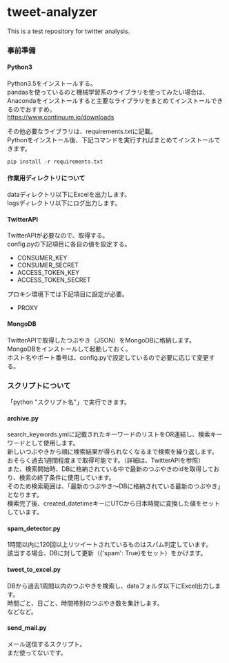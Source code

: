# tweet-analyzer
This is a test repository for twitter analysis.

### 事前準備

#### Python3
Python3.5をインストールする。  
pandasを使っているのと機械学習系のライブラリを使ってみたい場合は、  
Anacondaをインストールすると主要なライブラリをまとめてインストールできるのでおすすめ。  
https://www.continuum.io/downloads

その他必要なライブラリは、requirements.txtに記載。  
Pythonをインストール後、下記コマンドを実行すればまとめてインストールできます。  
```
pip install -r requirements.txt
```

#### 作業用ディレクトリについて
dataディレクトリ以下にExcelを出力します。    
logsディレクトリ以下にログ出力します。  

#### TwitterAPI
TwitterAPIが必要なので、取得する。  
config.pyの下記項目に各自の値を設定する。    
* CONSUMER_KEY
* CONSUMER_SECRET
* ACCESS_TOKEN_KEY
* ACCESS_TOKEN_SECRET

プロキシ環境下では下記項目に設定が必要。
* PROXY

#### MongoDB
TwitterAPIで取得したつぶやき（JSON）をMongoDBに格納します。  
MongoDBをインストールして起動しておく。  
ホスト名やポート番号は、config.pyで設定しているので必要に応じて変更する。  

### スクリプトについて
「python "スクリプト名"」で実行できます。  

#### archive.py
search_keywords.ymlに記載されたキーワードのリストをOR連結し、検索キーワードとして使用します。  
新しいつぶやきから順に検索結果が得られなくなるまで検索を繰り返します。  
おそらく過去1週間程度まで取得可能です。（詳細は、TwitterAPIを参照）  
また、検索開始時、DBに格納されている中で最新のつぶやきのidを取得しており、検索の終了条件に使用しています。  
そのため検索範囲は、「最新のつぶやき〜DBに格納されている最新のつぶやき」となります。  
検索完了後、created_datetimeキーにUTCから日本時間に変換した値をセットしています。  

#### spam_detector.py 
1時間以内に120回以上リツイートされているものはスパム判定しています。  
該当する場合、DBに対して更新（{'spam': True}をセット）をかけます。 

#### tweet_to_excel.py
DBから過去1周間以内のつぶやきを検索し、dataフォルダ以下にExcel出力します。  
時間ごと、日ごと、時間帯別のつぶやき数を集計します。  
などなど。  

#### send_mail.py
メール送信するスクリプト。  
まだ使ってないです。  